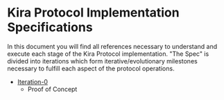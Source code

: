 
# Kira Protocol Implementation Specifications

In this document you will find all references necessary to understand and execute each stage of the Kira Protocol implementation. "The Spec" is divided into iterations which form iterative/evolutionary milestones necessary to fulfill each aspect of the protocol operations.

* [Iteration-0](iteration-0/README.md)
    * Proof of Concept



